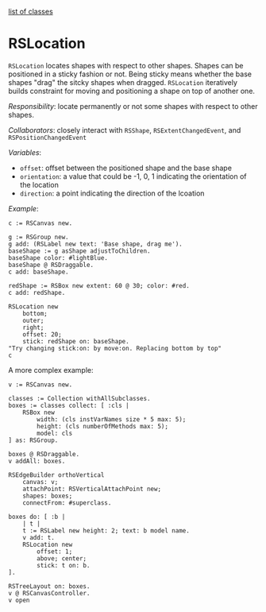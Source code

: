 [list of classes](reference.md)
# RSLocation
`RSLocation` locates shapes with respect to other shapes. Shapes can be positioned in a sticky fashion or not. Being sticky means whether the base shapes "drag" the sitcky shapes when dragged. `RSLocation` iteratively builds constraint for moving and positioning a shape on top of another one.

*Responsibility*: locate permanently or not some shapes with respect to other shapes.

*Collaborators*: closely interact with `RSShape`, `RSExtentChangedEvent`, and `RSPositionChangedEvent`

*Variables*:
- `offset`: offset between the positioned shape and the base shape
- `orientation`: a value that could be -1, 0, 1 indicating the orientation of the location
- `direction`: a point indicating the direction of the lcoation

*Example*:
```Smalltalk
c := RSCanvas new.

g := RSGroup new.
g add: (RSLabel new text: 'Base shape, drag me').
baseShape := g asShape adjustToChildren.
baseShape color: #lightBlue.
baseShape @ RSDraggable.
c add: baseShape.

redShape := RSBox new extent: 60 @ 30; color: #red.
c add: redShape.

RSLocation new
	bottom;
	outer;
	right;
	offset: 20;
	stick: redShape on: baseShape.
"Try changing stick:on: by move:on. Replacing bottom by top"
c
```

A more complex example:

```Smalltalk
v := RSCanvas new.

classes := Collection withAllSubclasses.
boxes := classes collect: [ :cls |
	RSBox new
		width: (cls instVarNames size * 5 max: 5);
		height: (cls numberOfMethods max: 5);
		model: cls
] as: RSGroup.

boxes @ RSDraggable.
v addAll: boxes.

RSEdgeBuilder orthoVertical
	canvas: v;
	attachPoint: RSVerticalAttachPoint new;
	shapes: boxes;
	connectFrom: #superclass.

boxes do: [ :b |
	| t |
	t := RSLabel new height: 2; text: b model name.
	v add: t.
	RSLocation new
		offset: 1;
		above; center;
		stick: t on: b.
].

RSTreeLayout on: boxes.
v @ RSCanvasController.
v open
```